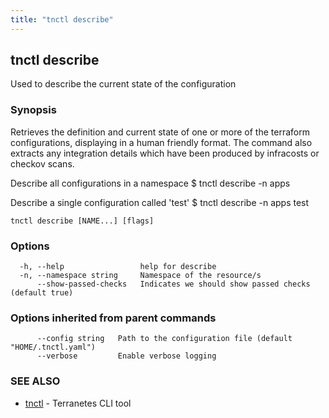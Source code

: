 ```yaml
---
title: "tnctl describe"
---
```

## tnctl describe

Used to describe the current state of the configuration

### Synopsis

Retrieves the definition and current state of one or more of the
terraform configurations, displaying in a human friendly format.
The command also extracts any integration details which have been
produced by infracosts or checkov scans.

Describe all configurations in a namespace
$ tnctl describe -n apps

Describe a single configuration called 'test'
$ tnctl describe -n apps test


```
tnctl describe [NAME...] [flags]
```

### Options

```
  -h, --help                 help for describe
  -n, --namespace string     Namespace of the resource/s
      --show-passed-checks   Indicates we should show passed checks (default true)
```

### Options inherited from parent commands

```
      --config string   Path to the configuration file (default "HOME/.tnctl.yaml")
      --verbose         Enable verbose logging
```

### SEE ALSO

* [tnctl](../tnctl)	 - Terranetes CLI tool

